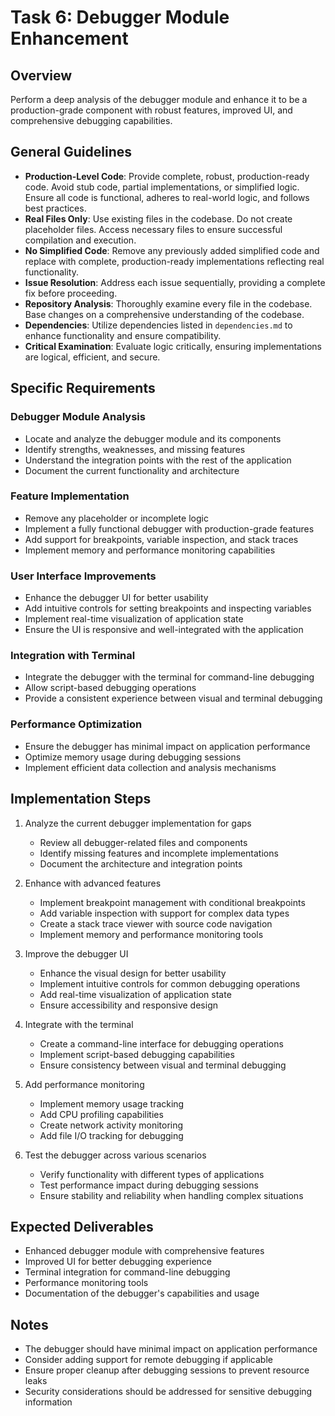 # Task 6: Debugger Module Enhancement

## Overview
Perform a deep analysis of the debugger module and enhance it to be a production-grade component with robust features, improved UI, and comprehensive debugging capabilities.

## General Guidelines
- **Production-Level Code**: Provide complete, robust, production-ready code. Avoid stub code, partial implementations, or simplified logic. Ensure all code is functional, adheres to real-world logic, and follows best practices.
- **Real Files Only**: Use existing files in the codebase. Do not create placeholder files. Access necessary files to ensure successful compilation and execution.
- **No Simplified Code**: Remove any previously added simplified code and replace with complete, production-ready implementations reflecting real functionality.
- **Issue Resolution**: Address each issue sequentially, providing a complete fix before proceeding.
- **Repository Analysis**: Thoroughly examine every file in the codebase. Base changes on a comprehensive understanding of the codebase.
- **Dependencies**: Utilize dependencies listed in `dependencies.md` to enhance functionality and ensure compatibility.
- **Critical Examination**: Evaluate logic critically, ensuring implementations are logical, efficient, and secure.

## Specific Requirements

### Debugger Module Analysis
- Locate and analyze the debugger module and its components
- Identify strengths, weaknesses, and missing features
- Understand the integration points with the rest of the application
- Document the current functionality and architecture

### Feature Implementation
- Remove any placeholder or incomplete logic
- Implement a fully functional debugger with production-grade features
- Add support for breakpoints, variable inspection, and stack traces
- Implement memory and performance monitoring capabilities

### User Interface Improvements
- Enhance the debugger UI for better usability
- Add intuitive controls for setting breakpoints and inspecting variables
- Implement real-time visualization of application state
- Ensure the UI is responsive and well-integrated with the application

### Integration with Terminal
- Integrate the debugger with the terminal for command-line debugging
- Allow script-based debugging operations
- Provide a consistent experience between visual and terminal debugging

### Performance Optimization
- Ensure the debugger has minimal impact on application performance
- Optimize memory usage during debugging sessions
- Implement efficient data collection and analysis mechanisms

## Implementation Steps

1. Analyze the current debugger implementation for gaps
   - Review all debugger-related files and components
   - Identify missing features and incomplete implementations
   - Document the architecture and integration points

2. Enhance with advanced features
   - Implement breakpoint management with conditional breakpoints
   - Add variable inspection with support for complex data types
   - Create a stack trace viewer with source code navigation
   - Implement memory and performance monitoring tools

3. Improve the debugger UI
   - Enhance the visual design for better usability
   - Implement intuitive controls for common debugging operations
   - Add real-time visualization of application state
   - Ensure accessibility and responsive design

4. Integrate with the terminal
   - Create a command-line interface for debugging operations
   - Implement script-based debugging capabilities
   - Ensure consistency between visual and terminal debugging

5. Add performance monitoring
   - Implement memory usage tracking
   - Add CPU profiling capabilities
   - Create network activity monitoring
   - Add file I/O tracking for debugging

6. Test the debugger across various scenarios
   - Verify functionality with different types of applications
   - Test performance impact during debugging sessions
   - Ensure stability and reliability when handling complex situations

## Expected Deliverables
- Enhanced debugger module with comprehensive features
- Improved UI for better debugging experience
- Terminal integration for command-line debugging
- Performance monitoring tools
- Documentation of the debugger's capabilities and usage

## Notes
- The debugger should have minimal impact on application performance
- Consider adding support for remote debugging if applicable
- Ensure proper cleanup after debugging sessions to prevent resource leaks
- Security considerations should be addressed for sensitive debugging information
